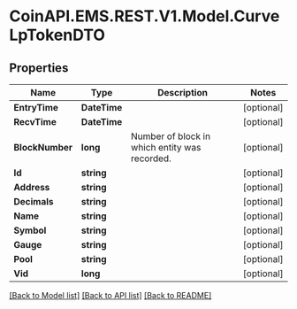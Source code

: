 # CoinAPI.EMS.REST.V1.Model.CurveLpTokenDTO

## Properties

Name | Type | Description | Notes
------------ | ------------- | ------------- | -------------
**EntryTime** | **DateTime** |  | [optional] 
**RecvTime** | **DateTime** |  | [optional] 
**BlockNumber** | **long** | Number of block in which entity was recorded. | [optional] 
**Id** | **string** |  | [optional] 
**Address** | **string** |  | [optional] 
**Decimals** | **string** |  | [optional] 
**Name** | **string** |  | [optional] 
**Symbol** | **string** |  | [optional] 
**Gauge** | **string** |  | [optional] 
**Pool** | **string** |  | [optional] 
**Vid** | **long** |  | [optional] 

[[Back to Model list]](../README.md#documentation-for-models) [[Back to API list]](../README.md#documentation-for-api-endpoints) [[Back to README]](../README.md)

